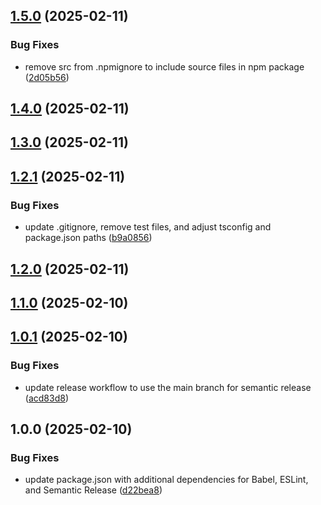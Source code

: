 ## [1.5.0](https://github.com/Ridvan-bot/npm-pohlman/compare/v1.4.0...v1.5.0) (2025-02-11)

### Bug Fixes

* remove src from .npmignore to include source files in npm package ([2d05b56](https://github.com/Ridvan-bot/npm-pohlman/commit/2d05b5605eec3ce22c8893fbecafe215881b0e69))

## [1.4.0](https://github.com/Ridvan-bot/npm-pohlman/compare/v1.3.0...v1.4.0) (2025-02-11)

## [1.3.0](https://github.com/Ridvan-bot/npm-pohlman/compare/v1.2.1...v1.3.0) (2025-02-11)

## [1.2.1](https://github.com/Ridvan-bot/npm-pohlman/compare/v1.2.0...v1.2.1) (2025-02-11)

### Bug Fixes

* update .gitignore, remove test files, and adjust tsconfig and package.json paths ([b9a0856](https://github.com/Ridvan-bot/npm-pohlman/commit/b9a0856d9c28f02fdf6fbda99d4401275e975a52))

## [1.2.0](https://github.com/Ridvan-bot/npm-pohlman/compare/v1.1.0...v1.2.0) (2025-02-11)

## [1.1.0](https://github.com/Ridvan-bot/npm-pohlman/compare/v1.0.1...v1.1.0) (2025-02-10)

## [1.0.1](https://github.com/Ridvan-bot/npm-pohlman/compare/v1.0.0...v1.0.1) (2025-02-10)

### Bug Fixes

* update release workflow to use the main branch for semantic release ([acd83d8](https://github.com/Ridvan-bot/npm-pohlman/commit/acd83d8bbe10a892a4c960d09bd7b035a96cad94))

## 1.0.0 (2025-02-10)

### Bug Fixes

* update package.json with additional dependencies for Babel, ESLint, and Semantic Release ([d22bea8](https://github.com/Ridvan-bot/npm-pohlman/commit/d22bea84d50de66a7bb72094b12e9e93d7bc6c36))
